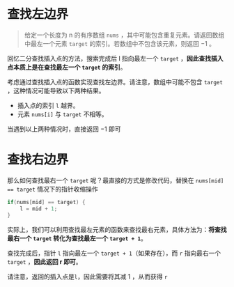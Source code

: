 # 查找左边界

> 给定一个长度为 n 的有序数组 `nums` ，其中可能包含重复元素。请返回数组中最左一个元素 `target` 的索引。若数组中不包含该元素，则返回 −1 。

回忆二分查找插入点的方法，搜索完成后 l 指向最左一个 `target` ，**因此查找插入点本质上是在查找最左一个 `target` 的索引**。

考虑通过查找插入点的函数实现查找左边界。请注意，数组中可能不包含 `target` ，这种情况可能导致以下两种结果。

- 插入点的索引 `l` 越界。
- 元素 `nums[i]` 与 `target` 不相等。

当遇到以上两种情况时，直接返回 −1 即可

# 查找右边界

那么如何查找最右一个 `target` 呢？最直接的方式是修改代码，替换在 `nums[mid] == target` 情况下的指针收缩操作

```c++
if(nums[mid] == target) {
	l = mid + 1;
}
```

实际上，我们可以利用查找最左元素的函数来查找最右元素，具体方法为：**将查找最右一个 `target` 转化为查找最左一个 `target + 1`**。

查找完成后，指针 `l` 指向最左一个 `target + 1`（如果存在），而 `r` 指向最右一个 `target` ，**因此返回 r 即可**。

请注意，返回的插入点是` l `，因此需要将其减 1 ，从而获得 `r` 